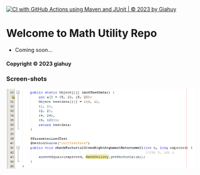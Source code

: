 [![CI with GitHub Actions using Maven and JUnit | © 2023 by Giahuy](https://github.com/Lam-Hoang-Gia-Huy/math-util-mvn/actions/workflows/maven.yml/badge.svg)](https://github.com/Lam-Hoang-Gia-Huy/math-util-mvn/actions/workflows/maven.yml)

# Welcome to Math Utility Repo

* Coming soon...

#### Copyright &#169; 2023 giahuy

### Screen-shots
![DDT Source with JUnit](https://github.com/Lam-Hoang-Gia-Huy/math-util-mvn/blob/main/Screenshots/DDT%20Source%20with%20JUnit.PNG)

